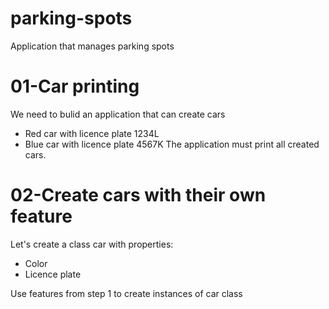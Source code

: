 # parking-spots
Application that manages parking spots

# 01-Car printing
We need to bulid an application that can create cars
* Red car with licence plate 1234L
* Blue car with licence plate 4567K
The application must print all created cars.

# 02-Create cars with their own feature
Let's create a class car with properties:
* Color 
* Licence plate

Use features from step 1 to create instances of car class
